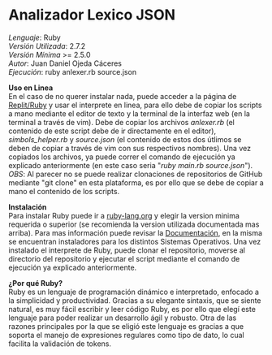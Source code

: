# Analizador Lexico JSON
_Lenguaje_: Ruby<br/>
_Versión Utilizada_: 2.7.2<br/>
_Versión Mínima_ >= 2.5.0<br/>
_Autor_: Juan Daniel Ojeda Cáceres<br/>
_Ejecución_: ruby anlexer.rb source.json<br/>

**Uso en Linea**<br/>
En el caso de no querer instalar nada, puede acceder a la página de [Replit/Ruby](https://replit.com/languages/ruby) y usar el interprete en linea, para ello debe de copiar los scripts a mano mediante el editor de texto y la terminal de la interfaz web (en la terminal a través de vim). Debe de copiar los archivos _anlexer.rb_ (el contenido de este script debe de ir directamente en el editor), *simbols_helper.rb* y _source.json_ (el contenido de estos dos útlimos se deben de copiar a través de vim con sus respectivos nombres). Una vez copiados los archivos, ya puede correr el comando de ejecución ya explicado anteriormente (en este caso seria "_ruby main.rb source.json_"). _OBS_: Al parecer no se puede realizar clonaciones de repositorios de GitHub mediante "git clone" en esta plataforma, es por ello que se debe de copiar a mano el contenido de los scripts.

**Instalación**<br/>
Para instalar Ruby puede ir a [ruby-lang.org](https://www.ruby-lang.org/en/downloads/) y elegir la version minima requerida o superior (se recomienda la version utilizada documentada mas arriba). Para mas información puede revisar la [Documentación](https://www.ruby-lang.org/es/documentation/installation/), en la misma se encuentran instaladores para los distintos Sistemas Operativos. Una vez instalado el interprete de Ruby, puede clonar el repositorio, moverse al directorio del repositorio y ejecutar el script mediante el comando de ejecución ya explicado anteriormente.

**¿Por qué Ruby?**<br/>
Ruby es un lenguaje de programación dinámico e interpretado, enfocado a la simplicidad y productividad. Gracias a su elegante sintaxis, que se siente natural, es muy fácil escribir y leer código Ruby, es por ello que elegí este lenguaje para poder realizar un desarrollo ágil y robusto. Otra de las razones principales por la que se eligió este lenguaje es gracias a que soporta el manejo de expresiones regulares como tipo de dato, lo cual facilita la validación de tokens.